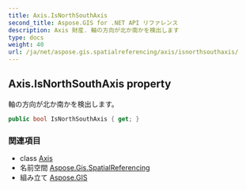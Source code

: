 ```yaml
---
title: Axis.IsNorthSouthAxis
second_title: Aspose.GIS for .NET API リファレンス
description: Axis 財産. 軸の方向が北か南かを検出します
type: docs
weight: 40
url: /ja/net/aspose.gis.spatialreferencing/axis/isnorthsouthaxis/
---
```

## Axis.IsNorthSouthAxis property

軸の方向が北か南かを検出します。

```csharp
public bool IsNorthSouthAxis { get; }
```

### 関連項目

* class [Axis](../)
* 名前空間 [Aspose.Gis.SpatialReferencing](../../axis/)
* 組み立て [Aspose.GIS](../../../)


